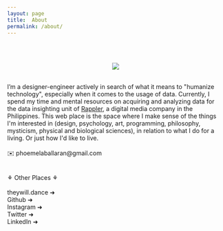 ```yaml
---
layout: page
title:  About
permalink: /about/
---
```


<br><br>
<p align="center"><img src="https://phoemelaballaran.github.io/assets/sample/page/about/portrait.jpeg"/></p>
<br>
I’m a designer-engineer actively in search of what it means to "humanize technology", especially when it comes to the usage of data. Currently, I spend my time and mental resources on acquiring and analyzing data for the data insighting unit of <a href="https://www.rappler.com" target="_blank">Rappler</a>, a digital media company in the Philippines. This web place is the space where I make sense of the things I'm interested in (design, psychology, art, programming, philosophy, mysticism, physical and biological sciences), in relation to what I do for a living. Or just how I'd like to live.
<br><br>✉️ phoemelaballaran@gmail.com<br><br>
<br>⚘ Other Places ⚘<br>
<br><a href="https://www.theywill.dance" target="_blank" style="text-decoration: none;">theywill.dance ➜</a>
<br><a href="https://github.com/phoemelaballaran" target="_blank" style="text-decoration: none;">Github ➜</a>
<br><a href="https://instagram.com/phoemelaballaran" target="_blank" style="text-decoration: none;">Instagram ➜</a>
<br><a href="https://twitter.com/theywill_dance" target="_blank" style="text-decoration: none;">Twitter ➜</a>
<br><a href="https://www.linkedin.com/in/phoemela-ballaran/" target="_blank" style="text-decoration: none;">LinkedIn ➜</a>

